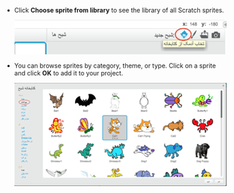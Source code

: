 + Click **Choose sprite from library** to see the library of all Scratch sprites.
    
    ![تصویری](images/sprite-library.png)

+ You can browse sprites by category, theme, or type. Click on a sprite and click **OK** to add it to your project.
    
    ![تصویری](images/sprite-choose.png)